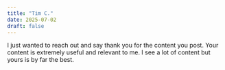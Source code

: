 ```yaml
---
title: "Tim C."
date: 2025-07-02
draft: false
---
```


I just wanted to reach out and say thank you for the content you post. Your content is extremely useful and relevant to me. I see a lot of content but yours is by far the best.